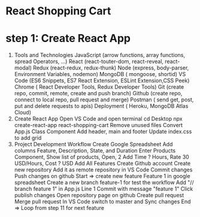 # React Shopping Cart
# step 1: Create React App

1. Tools and Technologies
    JavaScript (arrow functions, array functions, spread Operators, ...)
    React (react-touter-dom, react-reveal, react-modal)
    Redux (react-redux, redux-thunk)
    Node (express, body-parser, Environment Variables, nodemon)
    MongoDB ( mongoose, shortid)
    VS Code (ES6 Snippets, ES7 React Extension, ESLint Extension,CSS Peek)
    Chrome ( React Developer Tools, Redux Developer Tools)
    Git (create repo, commit, remote, create and push branch)
    Github (create repo, connect to local repo, pull request and merge)
    Postman ( send get, post, put and delete requests to apis)
    Deployment ( Heroku, MongoDB Atlas Cloud)
2. Create React App
    Open VS Code and open terminal
    cd Desktop
    npx create-react-app react-shopping-cart
    Remove unused files
    Convert App.js Class Component
    Add header, main and footer
    Update index.css to add grid
3. Project Development Workflow
    Create Google Spreadsheet
    Add columns Feature, Description, State, and Duration
    Enter Products Component, Show list of products, Open, 2
    Add Time ? Hours, Rate 30 USD/Hours, Cost ? USD
    Add All Features
    Create Github account
    Create new repository
    Add it as remote repository in VS Code
    Commit changes
    Push changes on github
    Start => create new feature Feature 1 in google spreadsheet
    Create a new branch feature-1 for test the workflow
    Add "// branch feature 1" in App.js Line 1
    Commit with message "feature 1"
    Click publish changes
    Open repository page on github
    Create pull request
    Merge pull request
    In VS Code switch to master and Sync changes
    End => Loop from step 11 for next feature 